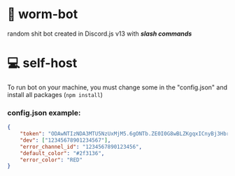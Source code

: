 # 🐞 worm-bot
random shit bot created in Discord.js v13 with ***slash commands***

# 💻 self-host
To run bot on your machine, you must change some in the "config.json" and install all packages (`npm install`)

### config.json example:
```json
{
    "token": "ODAwNTIzNDA3MTU5NzUxMjM5.6gONTb.ZE0I0G8wBLZKgqxICnyBj3HbriM",
    "dev": ["12345678901234567"],
    "error_channel_id": "1234567890123456",
    "default_color": "#2f3136",
    "error_color": "RED"
}
```
